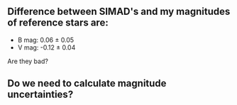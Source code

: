 ## Difference between SIMAD's and my magnitudes of reference stars are:

* B mag: 0.06 ± 0.05
* V mag: -0.12 ± 0.04

Are they bad?

## Do we need to calculate magnitude uncertainties?
